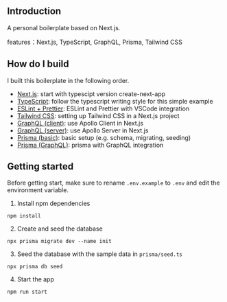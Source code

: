 ## Introduction

A personal boilerplate based on Next.js.

features：Next.js, TypeScript, GraphQL, Prisma, Tailwind CSS

## How do I build

I built this boilerplate in the following order.

- [Next.js](https://nextjs.org/docs/basic-features/typescript): start with typescipt version create-next-app
- [TypeScript](https://github.com/vercel/next.js/tree/canary/examples/with-typescript): follow the typescript writing style for this simple example
- [ESLint + Prettier](https://paulintrognon.fr/blog/typescript-prettier-eslint-next-js): ESLint and Prettier with VSCode integration
- [Tailwind CSS](https://tailwindcss.com/docs/guides/nextjs): setting up Tailwind CSS in a Next.js project
- [GraphQL (client)](https://www.apollographql.com/blog/apollo-client/next-js/next-js-getting-started/): use Apollo Client in Next.js
- [GraphQL (server)](https://github.com/vercel/next.js/blob/canary/examples/api-routes-graphql/pages/api/graphql.js): use Apollo Server in Next.js
- [Prisma (basic)](https://www.prisma.io/blog/fullstack-nextjs-graphql-prisma-oklidw1rhw#add-prisma-to-your-project): basic setup (e.g. schema, migrating, seeding)
- [Prisma (GraphQL)](https://www.prisma.io/blog/fullstack-nextjs-graphql-prisma-2-fwpc6ds155#initialize-prisma-client): prisma with GraphQL integration

## Getting started

Before getting start, make sure to rename `.env.example` to `.env` and edit the environment variable.

1. Install npm dependencies

```
npm install
```

2. Create and seed the database

```
npx prisma migrate dev --name init
```

3. Seed the database with the sample data in `prisma/seed.ts`

```
npx prisma db seed
```

4. Start the app

```
npm run start
```
